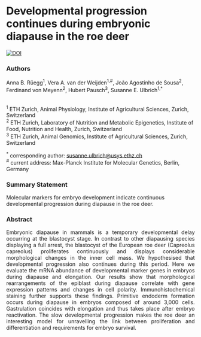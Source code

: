 # Developmental progression continues during embryonic diapause in the roe deer

[![DOI](https://zenodo.org/badge/668707856.svg)](https://zenodo.org/badge/latestdoi/668707856)

### Authors
Anna B. Rüegg<sup>1</sup>, Vera A. van der Weijden<sup>1,#</sup>, João Agostinho de Sousa<sup>2</sup>, Ferdinand von Meyenn<sup>2</sup>, Hubert Pausch<sup>3</sup>, Susanne E. Ulbrich<sup>1,*</sup><br><br>

<sup>1</sup> ETH Zurich, Animal Physiology, Institute of Agricultural Sciences, Zurich, Switzerland\
<sup>2</sup> ETH Zurich, Laboratory of Nutrition and Metabolic Epigenetics, Institute of Food, Nutrition and Health, Zurich, Switzerland\
<sup>3</sup> ETH Zurich, Animal Genomics, Institute of Agricultural Sciences, Zurich, Switzerland

<sup>*</sup> corresponding author: susanne.ulbrich@usys.ethz.ch\
<sup>\#</sup> current address: Max-Planck Institute for Molecular Genetics, Berlin, Germany

### Summary Statement
Molecular markers for embryo development indicate continuous developmental progression during diapause in the roe deer.

### Abstract
<p align="justify">
Embryonic diapause in mammals is a temporary developmental delay occurring at the blastocyst stage. In contrast to other diapausing species displaying a full arrest, the blastocyst of the European roe deer (Capreolus capreolus) proliferates continuously and displays considerable morphological changes in the inner cell mass. We hypothesised that developmental progression also continues during this period. Here we evaluate the mRNA abundance of developmental marker genes in embryos during diapause and elongation. Our results show that morphological rearrangements of the epiblast during diapause correlate with gene expression patterns and changes in cell polarity. Immunohistochemical staining further supports these findings. Primitive endoderm formation occurs during diapause in embryos composed of around 3,000 cells. Gastrulation coincides with elongation and thus takes place after embryo reactivation. The slow developmental progression makes the roe deer an interesting model for unravelling the link between proliferation and differentiation and requirements for embryo survival.
</p>

